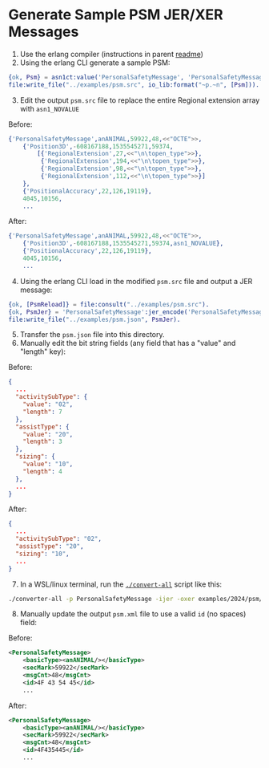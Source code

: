 # Generate Sample PSM JER/XER Messages

1. Use the erlang compiler (instructions in parent [readme](../../../README.md))
2. Using the erlang CLI generate a sample PSM:
```erlang
{ok, Psm} = asn1ct:value('PersonalSafetyMessage', 'PersonalSafetyMessage').
file:write_file("../examples/psm.src", io_lib:format("~p.~n", [Psm])).
```
3. Edit the output `psm.src` file to replace the entire Regional extension array with `asn1_NOVALUE`

Before:
```erlang
{'PersonalSafetyMessage',anANIMAL,59922,48,<<"OCTE">>,
    {'Position3D',-608167188,1535545271,59374, 
        [{'RegionalExtension',27,<<"\n\topen_type">>},
         {'RegionalExtension',194,<<"\n\topen_type">>},
         {'RegionalExtension',98,<<"\n\topen_type">>},
         {'RegionalExtension',112,<<"\n\topen_type">>}]
    },
    {'PositionalAccuracy',22,126,19119},
    4045,10156,
    ...
```

After:
```erlang
{'PersonalSafetyMessage',anANIMAL,59922,48,<<"OCTE">>,
    {'Position3D',-608167188,1535545271,59374,asn1_NOVALUE},
    {'PositionalAccuracy',22,126,19119},
    4045,10156,
    ...
```
4. Using the erlang CLI load in the modified `psm.src` file and output a JER message:

```erlang
{ok, [PsmReload]} = file:consult("../examples/psm.src").
{ok, PsmJer} = 'PersonalSafetyMessage':jer_encode('PersonalSafetyMessage', PsmReload).
file:write_file("../examples/psm.json", PsmJer).
```

5. Transfer the `psm.json` file into this directory.
6. Manually edit the bit string fields (any field that has a "value" and "length" key):

Before:
```json
{
  ...
  "activitySubType": {
    "value": "02",
    "length": 7
  },
  "assistType": {
    "value": "20",
    "length": 3
  },
  "sizing": {
    "value": "10",
    "length": 4
  },
  ...
}
```

After:
```json
{
  ...
  "activitySubType": "02",
  "assistType": "20",
  "sizing": "10",
  ...
}
```

7. In a WSL/linux terminal, run the [`./convert-all`](../../../converter-all) script like this:

```bash
./converter-all -p PersonalSafetyMessage -ijer -oxer examples/2024/psm/psm.json > examples/2024/psm/psm.xml
```

8. Manually update the output `psm.xml` file to use a valid `id` (no spaces) field:

Before:
```xml
<PersonalSafetyMessage>
    <basicType><anANIMAL/></basicType>
    <secMark>59922</secMark>
    <msgCnt>48</msgCnt>
    <id>4F 43 54 45</id>
    ...
```

After:
```xml
<PersonalSafetyMessage>
    <basicType><anANIMAL/></basicType>
    <secMark>59922</secMark>
    <msgCnt>48</msgCnt>
    <id>4F435445</id>
    ...
```